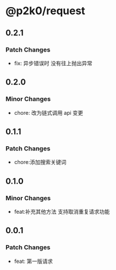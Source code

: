 # @p2k0/request

## 0.2.1

### Patch Changes

- fix: 异步错误时 没有往上抛出异常

## 0.2.0

### Minor Changes

- chore: 改为链式调用 api 变更

## 0.1.1

### Patch Changes

- chore:添加搜索关键词

## 0.1.0

### Minor Changes

- feat:补充其他方法 支持取消重复请求功能

## 0.0.1

### Patch Changes

- feat: 第一版请求
